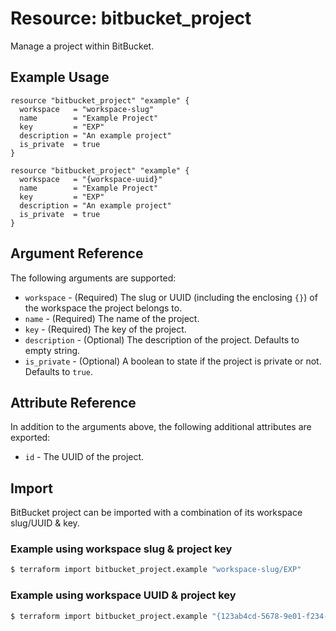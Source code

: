 # Resource: bitbucket_project
Manage a project within BitBucket.

## Example Usage
```hcl
resource "bitbucket_project" "example" {
  workspace   = "workspace-slug"
  name        = "Example Project"
  key         = "EXP"
  description = "An example project"
  is_private  = true
}
```
```hcl
resource "bitbucket_project" "example" {
  workspace   = "{workspace-uuid}"
  name        = "Example Project"
  key         = "EXP"
  description = "An example project"
  is_private  = true
}
```

## Argument Reference
The following arguments are supported:
* `workspace` - (Required) The slug or UUID (including the enclosing `{}`) of the workspace the project belongs to.
* `name` - (Required) The name of the project.
* `key` - (Required) The key of the project.
* `description` - (Optional) The description of the project. Defaults to empty string.
* `is_private` - (Optional) A boolean to state if the project is private or not. Defaults to `true`.

## Attribute Reference
In addition to the arguments above, the following additional attributes are exported:
* `id` - The UUID of the project.

## Import
BitBucket project can be imported with a combination of its workspace slug/UUID & key.

### Example using workspace slug & project key
```sh
$ terraform import bitbucket_project.example "workspace-slug/EXP"
```

### Example using workspace UUID & project key
```sh
$ terraform import bitbucket_project.example "{123ab4cd-5678-9e01-f234-5678g9h01i2j}/EXP"
```
